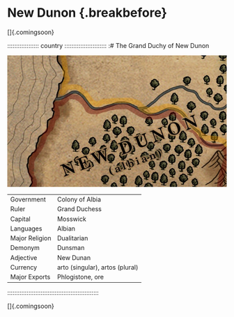 # New Dunon {.breakbefore}

[]{.comingsoon}

:::::::::::::::::: country ::::::::::::::::::::::::
:# The Grand Duchy of New Dunon

![Map of New Dunon, by Robert Altbauer](assets/Maps/Details/World/New_Dunon.jpg "Map of New Dunon, by Robert Altbauer")

|                |                                 |
| -------------- | ------------------------------- |
| Government     | Colony of Albia                 |
| Ruler          | Grand Duchess                   |
| Capital        | Mosswick                        |
| Languages      | Albian                          |
| Major Religion | Dualitarian                     |
| Demonym        | Dunsman                         |
| Adjective      | New Dunan                       |
| Currency       | arto (singular), artos (plural) | 
| Major Exports  | Phlogistone, ore                |
::::::::::::::::::::::::::::::::::::::::::::::::::::


[]{.comingsoon}


